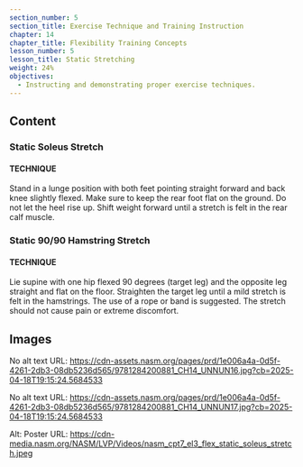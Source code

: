 ```yaml
---
section_number: 5
section_title: Exercise Technique and Training Instruction
chapter: 14
chapter_title: Flexibility Training Concepts
lesson_number: 5
lesson_title: Static Stretching
weight: 24%
objectives:
  - Instructing and demonstrating proper exercise techniques.
---
```


## Content
### Static Soleus Stretch 

#### TECHNIQUE

Stand in a lunge position with both feet pointing straight forward and back knee slightly flexed. Make sure to keep the rear foot flat on the ground. Do not let the heel rise up. Shift weight forward until a stretch is felt in the rear calf muscle.

### Static 90/90 Hamstring Stretch

#### TECHNIQUE

Lie supine with one hip flexed 90 degrees (target leg) and the opposite leg straight and flat on the floor. Straighten the target leg until a mild stretch is felt in the hamstrings. The use of a rope or band is suggested. The stretch should not cause pain or extreme discomfort.

## Images

No alt text
URL: https://cdn-assets.nasm.org/pages/prd/1e006a4a-0d5f-4261-2db3-08db5236d565/9781284200881_CH14_UNNUN16.jpg?cb=2025-04-18T19:15:24.5684533

No alt text
URL: https://cdn-assets.nasm.org/pages/prd/1e006a4a-0d5f-4261-2db3-08db5236d565/9781284200881_CH14_UNNUN17.jpg?cb=2025-04-18T19:15:24.5684533

Alt: Poster
URL: https://cdn-media.nasm.org/NASM/LVP/Videos/nasm_cpt7_el3_flex_static_soleus_stretch.jpeg
